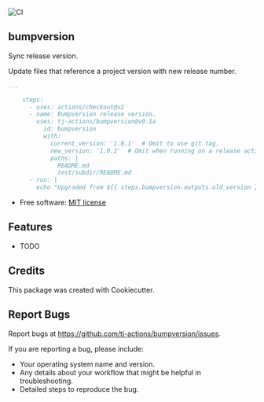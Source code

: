 ![CI](https://github.com/tj-actions/bumpversion/workflows/CI/badge.svg)

bumpversion
-----------

Sync release version.

Update files that reference a project version with new release number.

```yaml
...

    steps:
      - uses: actions/checkout@v2
      - name: Bumpversion release version.
        uses: tj-actions/bumpversion@v0.1a
          id: bumpversion
          with:
            current_version: '1.0.1'  # Omit to use git tag.
            new_version: '1.0.2'  # Omit when running on a release action.
            paths: |
              README.md
              test/subdir/README.md
      - run: |
        echo "Upgraded from ${{ steps.bumpversion.outputs.old_version }} -> ${{ steps.bumpversion.outputs.new_version }}" 
```

* Free software: [MIT license](LICENSE)

Features
--------

* TODO


Credits
-------

This package was created with Cookiecutter.



Report Bugs
-----------

Report bugs at https://github.com/tj-actions/bumpversion/issues.

If you are reporting a bug, please include:

* Your operating system name and version.
* Any details about your workflow that might be helpful in troubleshooting.
* Detailed steps to reproduce the bug.
